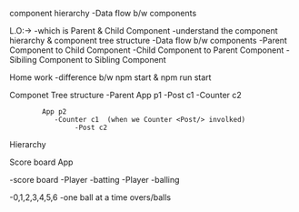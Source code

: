 component hierarchy
-Data flow b/w components

L.O:->
-which is Parent & Child Component
-understand the component hierarchy & component tree structure
-Data flow b/w components
  -Parent Component to Child Component
  -Child Component to Parent Component
  -Sibiling Component to Sibling Component

Home work
-difference b/w npm start & npm run start

Componet Tree structure
-Parent App p1
            -Post c1
            -Counter c2

            App p2
               -Counter c1  (when we Counter <Post/> involked)
                    -Post c2     

Hierarchy 

Score board App

-score board
-Player -batting
-Player -balling

-0,1,2,3,4,5,6
-one ball at a time 
overs/balls

